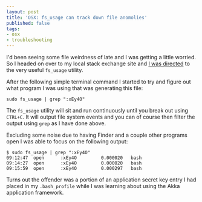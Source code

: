 ```yaml
---
layout: post
title: 'OSX: fs_usage can track down file anomolies'
published: false
tags:
- osx
- troubleshooting
---
```


I'd been seeing some file weirdness of late and I was getting a little worried. So I headed on over to my local stack exchange site and [I was directed](http://apple.stackexchange.com/questions/226072/strange-files-named-xey4o-keep-appearing) to the very useful `fs_usage` utility. 

After the following simple terminal command I started to try and figure out what program I was using that was generating this file:

    sudo fs_usage | grep ":xEy4O"

The `fs_usage` utility will sit and run continuously until you break out using `CTRL+C`. It will output file system events and you can of course then filter the output using `grep` as I have done above.

Excluding some noise due to having Finder and a couple other programs open I was able to focus on the following output:

    $ sudo fs_usage | grep ":xEy4O"
    09:12:47  open      :xEy4O         0.000020   bash        
    09:14:27  open      :xEy4O         0.000020   bash        
    09:15:59  open      :xEy4O         0.000297   bash    

Turns out the offender was a portion of an application secret key entry I had placed in my `.bash_profile` while I was learning about using the Akka application framework.
